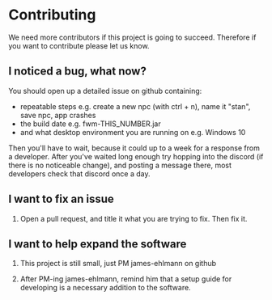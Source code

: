 # Contributing

We need more contributors if this project is going to succeed. Therefore if you want to contribute please let us know. 

## I noticed a bug, what now?
You should open up a detailed issue on github containing: 
  * repeatable steps e.g. create a new npc (with ctrl + n), name it "stan", save npc, app crashes 
  * the build date e.g. fwm-THIS\_NUMBER.jar
  * and what desktop environment you are running on e.g. Windows 10
	
Then you'll have to wait, because it could up to a week for a response from a developer. After you've waited long enough try hopping into the discord (if there is no noticeable change), and posting a message there, most developers check that discord once a day. 


## I want to fix an issue 

1. Open a pull request, and title it what you are trying to fix. Then fix it. 


## I want to help expand the software

1. This project is still small, just PM james-ehlmann on github

2. After PM-ing james-ehlmann, remind him that a setup guide for developing is a necessary addition to the software. 